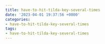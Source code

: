 ```yaml
---
title: have-to-hit-tilda-key-several-times
date: '2023-04-01 19:37:56 +0000'
categories:
- have-to-hit-tilda-key-several-times
tags:
- have-to-hit-tilda-key-several-times
---
```



